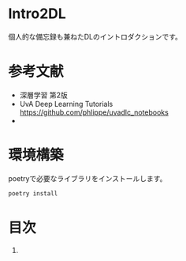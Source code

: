 # Intro2DL

個人的な備忘録も兼ねたDLのイントロダクションです。  

# 参考文献
- 深層学習 第2版
- UvA Deep Learning Tutorials https://github.com/phlippe/uvadlc_notebooks
- 


# 環境構築

poetryで必要なライブラリをインストールします。

``` python
poetry install
```

# 目次

1. 





